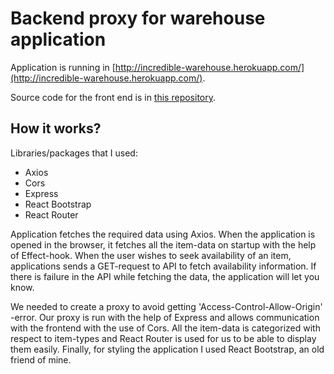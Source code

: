 # Backend proxy for warehouse application

Application is running in [http://incredible-warehouse.herokuapp.com/](http://incredible-warehouse.herokuapp.com/).

Source code for the front end is in [this repository](https://github.com/willmana/SekalaistaSettii/tree/master/warehouse).

## How it works?

Libraries/packages that I used:
- Axios
- Cors
- Express
- React Bootstrap
- React Router

Application fetches the required data using Axios. When the application is opened in the browser, it fetches all the item-data on startup with the help of Effect-hook. When the user wishes to seek availability of an item, applications sends a GET-request to API to fetch availability information. If there is failure in the API while fetching the data, the application will let you know. 

We needed to create a proxy to avoid getting 'Access-Control-Allow-Origin' -error. Our proxy is run with the help of Express and allows communication with the frontend with the use of Cors. All the item-data is categorized with respect to item-types and React Router is used for us to be able to display them easily. Finally, for styling the application I used React Bootstrap, an old friend of mine. 
